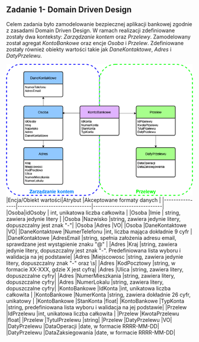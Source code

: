 ## Zadanie 1- Domain Driven Design

Celem zadania było zamodelowanie bezpiecznej aplikacji bankowej zgodnie z zasadami Domain Driven Design. W ramach realizacji zdefiniowane zostały dwa konteksty: *Zarządzanie kontem* oraz *Przelewy*. Zamodelowany został agregat *KontoBankowe* oraz encje *Osoba* i *Przelew*. Zdefiniowane zostały również obiekty wartości takie jak *DaneKontaktowe*,  *Adres* i *DatyPrzelewu*.

![Alt text](DDD.png)
|Encja/Obiekt wartości|Atrybut                      |Akceptowane formaty danych                    |
|----------------|-------------------------------|-----------------------------|
|Osoba|idOsoby            | int, unikatowa liczba całkowita           |
|Osoba        |Imie           |     string, zawiera jedynie litery    |
|Osoba     |Nazwisko |string, zawiera jedynie litery, dopuszczalny jest znak "-"|
|Osoba     |Adres |VO|
|Osoba     |DaneKontaktowe |VO|
|DaneKontaktowe  |NumerTelefonu |int, liczba mająca dokładnie 9 cyfr |
|DaneKontaktowe  |AdresEmail |string, spełnia założenia adresu email, sprawdzane jest wystąpienie znaku "@" |
|Adres |Kraj |string, zawiera jedynie litery, dopuszczalny jest znak "-". Predefiniowana lista wyboru i walidacja na jej podstawie|
|Adres |Miejscowosc |string, zawiera jedynie litery, dopuszczalny znak "-" oraz \s|
|Adres |KodPocztowy |string, w formacie XX-XXX, gdzie X jest cyfrą|
|Adres |Ulica |string, zawiera litery, dopuszczalne cyfry|
|Adres |NumerMieszkania |string, zawiera litery, dopuszczalne cyfry|
|Adres |NumerLokalu |string, zawiera litery, dopuszczalne cyfry|
|KontoBankowe |IdKonta |int, unikatowa liczba całkowita         |
|KontoBankowe |NumerKonta |string, zawiera dokładnie 26 cyfr, unikatowy |
|KontoBankowe |StanKonta |float|
|KontoBankowe |TypKonta |string, predefiniowana lista wyboru i walidacja na jej podstawie|
|Przelew |IdPrzelewu |int, unikatowa liczba całkowita    |
|Przelew |KwotaPrzelewu |float|
|Przelew |TytulPrzelewu |string|
|Przelew |DatyPrzelewu |VO|
|DatyPrzelewu |DataOperacji |date, w formacie RRRR-MM-DD|
|DatyPrzelewu |DataZaksiegowania |date, w formacie RRRR-MM-DD|